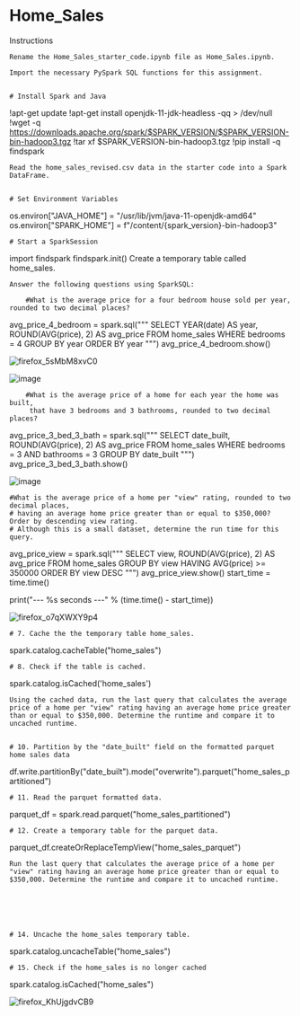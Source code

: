 # Home_Sales 

Instructions

    Rename the Home_Sales_starter_code.ipynb file as Home_Sales.ipynb.

    Import the necessary PySpark SQL functions for this assignment.

    
    # Install Spark and Java
!apt-get update
!apt-get install openjdk-11-jdk-headless -qq > /dev/null
!wget -q https://downloads.apache.org/spark/$SPARK_VERSION/$SPARK_VERSION-bin-hadoop3.tgz
!tar xf $SPARK_VERSION-bin-hadoop3.tgz
!pip install -q findspark

    Read the home_sales_revised.csv data in the starter code into a Spark DataFrame.


    # Set Environment Variables
os.environ["JAVA_HOME"] = "/usr/lib/jvm/java-11-openjdk-amd64"
os.environ["SPARK_HOME"] = f"/content/{spark_version}-bin-hadoop3"

    # Start a SparkSession
import findspark
findspark.init()
    Create a temporary table called home_sales.

    Answer the following questions using SparkSQL:

        #What is the average price for a four bedroom house sold per year, rounded to two decimal places?
avg_price_4_bedroom = spark.sql("""
    SELECT YEAR(date) AS year, ROUND(AVG(price), 2) AS avg_price
    FROM home_sales
    WHERE bedrooms = 4
    GROUP BY year
    ORDER BY year
""")
avg_price_4_bedroom.show()

![firefox_5sMbM8xvC0](https://github.com/user-attachments/assets/e9484c0d-4f7e-444d-a66a-77dca3726d65)






![image](https://github.com/user-attachments/assets/2560c3d9-ed2a-4f3c-ad4c-5e0e43358d02)


        #What is the average price of a home for each year the home was built,
         that have 3 bedrooms and 3 bathrooms, rounded to two decimal places?                                                                                                                                                          
avg_price_3_bed_3_bath = spark.sql("""
    SELECT date_built, ROUND(AVG(price), 2) AS avg_price
    FROM home_sales
    WHERE bedrooms = 3 AND bathrooms = 3
    GROUP BY date_built
    """)
avg_price_3_bed_3_bath.show()

![image](https://github.com/user-attachments/assets/1ffb0602-42bc-43df-8899-f7727d3aa3d1)


    #What is the average price of a home per "view" rating, rounded to two decimal places,
    # having an average home price greater than or equal to $350,000? Order by descending view rating.
    # Although this is a small dataset, determine the run time for this query.

avg_price_view = spark.sql("""
    SELECT view, ROUND(AVG(price), 2) AS avg_price
    FROM home_sales
    GROUP BY view
    HAVING AVG(price) >= 350000
    ORDER BY view DESC
    """)
avg_price_view.show()
start_time = time.time()

print("--- %s seconds ---" % (time.time() - start_time)) 

![firefox_o7qXWXY9p4](https://github.com/user-attachments/assets/b913a4a8-2543-4ad0-8d19-c90446ca3ea4)

  
    # 7. Cache the the temporary table home_sales.
spark.catalog.cacheTable("home_sales")


    # 8. Check if the table is cached.
spark.catalog.isCached('home_sales')
 
  
    Using the cached data, run the last query that calculates the average price of a home per "view" rating having an average home price greater than or equal to $350,000. Determine the runtime and compare it to uncached runtime.

  
    # 10. Partition by the "date_built" field on the formatted parquet home sales data
df.write.partitionBy("date_built").mode("overwrite").parquet("home_sales_partitioned")

  
    # 11. Read the parquet formatted data.
parquet_df = spark.read.parquet("home_sales_partitioned")
    
  
    # 12. Create a temporary table for the parquet data.
parquet_df.createOrReplaceTempView("home_sales_parquet")

    


    Run the last query that calculates the average price of a home per "view" rating having an average home price greater than or equal to $350,000. Determine the runtime and compare it to uncached runtime.






    # 14. Uncache the home_sales temporary table.
spark.catalog.uncacheTable("home_sales")    

    # 15. Check if the home_sales is no longer cached
spark.catalog.isCached("home_sales")

![firefox_KhUjgdvCB9](https://github.com/user-attachments/assets/899ef3b9-e1eb-4864-8111-f08f091a6b45)



    
